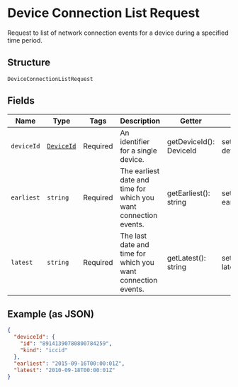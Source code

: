 
# Device Connection List Request

Request to list of network connection events for a device during a specified time period.

## Structure

`DeviceConnectionListRequest`

## Fields

| Name | Type | Tags | Description | Getter | Setter |
|  --- | --- | --- | --- | --- | --- |
| `deviceId` | [`DeviceId`](../../doc/models/device-id.md) | Required | An identifier for a single device. | getDeviceId(): DeviceId | setDeviceId(DeviceId deviceId): void |
| `earliest` | `string` | Required | The earliest date and time for which you want connection events. | getEarliest(): string | setEarliest(string earliest): void |
| `latest` | `string` | Required | The last date and time for which you want connection events. | getLatest(): string | setLatest(string latest): void |

## Example (as JSON)

```json
{
  "deviceId": {
    "id": "89141390780800784259",
    "kind": "iccid"
  },
  "earliest": "2015-09-16T00:00:01Z",
  "latest": "2010-09-18T00:00:01Z"
}
```

